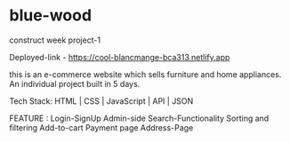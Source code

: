 # blue-wood
construct week project-1

Deployed-link - https://cool-blancmange-bca313.netlify.app

this is an e-commerce website  which sells furniture and home appliances.
An individual project built in 5 days.

Tech Stack:
    HTML | CSS |  JavaScript | API | JSON
    
FEATURE : 
    Login-SignUp
    Admin-side
    Search-Functionality
    Sorting and filtering
    Add-to-cart
    Payment page
    Address-Page
    
